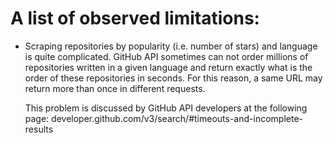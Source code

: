 # A list of observed limitations:

- Scraping repositories by popularity (i.e. number of stars) and language is quite
  complicated. GitHub API sometimes can not order millions of repositories written
  in a given language and return exactly what is the order of these repositories
  in seconds. For this reason, a same URL may return more than once in different
  requests.

  This problem is discussed by GitHub API developers at the following page:
  developer.github.com/v3/search/#timeouts-and-incomplete-results